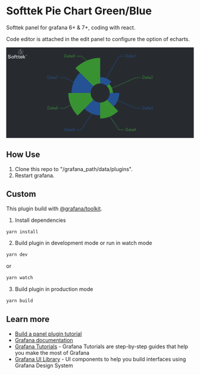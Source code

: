 # Softtek Pie Chart Green/Blue

Softtek panel for grafana 6+ & 7+, coding with react.

Code editor is attached in the edit panel to configure the option of echarts.

![image](https://github.com/saterunholy/piechart-template1/blob/master/doc/piechart1.png)

## How Use

1. Clone this repo to "/grafana_path/data/plugins".
2. Restart grafana.

## Custom

This plugin build with [@grafana/toolkit](https://www.npmjs.com/package/@grafana/toolkit).

1. Install dependencies
```BASH
yarn install
```
2. Build plugin in development mode or run in watch mode
```BASH
yarn dev
```
or
```BASH
yarn watch
```
3. Build plugin in production mode
```BASH
yarn build
```

## Learn more
- [Build a panel plugin tutorial](https://grafana.com/tutorials/build-a-panel-plugin)
- [Grafana documentation](https://grafana.com/docs/)
- [Grafana Tutorials](https://grafana.com/tutorials/) - Grafana Tutorials are step-by-step guides that help you make the most of Grafana
- [Grafana UI Library](https://developers.grafana.com/ui) - UI components to help you build interfaces using Grafana Design System
